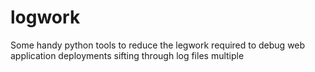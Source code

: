 # logwork
Some handy python tools to reduce the legwork required to debug web application deployments sifting through log files multiple

